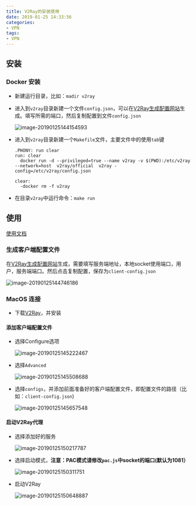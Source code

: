 ```yaml
---
title: V2Ray的安装使用
date: 2019-01-25 14:33:56
categories:
- VPN
tags:
- VPN
---
```


## 安装

### Docker 安装

- 新建运行目录，比如：`madir v2ray`

- 进入到`v2ray`目录新建一个文件`config.json`，可以在[V2Ray生成配置网站](https://intmainreturn0.com/v2ray-config-gen/#)生成。填写所需的端口，然后复制配置到文件`config.json`

  <!--more-->

  ![image-20190125144154593](https://ws1.sinaimg.cn/large/006tNc79gy1fzitr8y5qxj30m30qatcd.jpg)

- 进入到`v2ray`目录新建一个`Makefile`文件，主要文件中的使用`tab`键

  ```
  .PHONY: run clear
  run: clear
  	docker run -d --privileged=true --name v2ray -v $(PWD):/etc/v2ray --network=host  v2ray/official  v2ray -config=/etc/v2ray/config.json
  
  clear:
  	-docker rm -f v2ray
  ```

- 在目录`v2ray`中运行命令：`make run`



## 使用

[使用文档](https://www.v2ray.com/ui_client/osx.html)

### 生成客户端配置文件

在[V2Ray生成配置网站](https://intmainreturn0.com/v2ray-config-gen/#)生成，需要填写服务端地址，本地socket使用端口，用户，服务端端口。然后点击复制配置，保存为`client-config.json`

![image-20190125144746186](https://ws1.sinaimg.cn/large/006tNc79gy1fzitxapq80j30d60geq3u.jpg)

### MacOS 连接

- 下载[V2Ray](https://github.com/Cenmrev/V2RayX/releases)，并安装

#### 添加客户端配置文件

- 选择Configure选项

  ![image-20190125145222467](https://ws2.sinaimg.cn/large/006tNc79gy1fziu230odwj30f60luqcf.jpg)

- 选择`Advanced`

  ![image-20190125145508688](https://ws3.sinaimg.cn/large/006tNc79gy1fziu4z270uj30tq0r6grt.jpg)

- 选择`configs`，并添加前面准备好的客户端配置文件，即配置文件的路径（比如：`client-config.json`)

  ![image-20190125145657548](https://ws1.sinaimg.cn/large/006tNc79gy1fziu6us78kj30sc0ogjur.jpg)



#### 启动V2Ray代理

- 选择添加好的服务

  ![image-20190125150217787](https://ws1.sinaimg.cn/large/006tNc79gy1fziuciba5jj30nm0lge43.jpg)

- 选择启动模式，**注意：PAC模式请修改`pac.js`中socket的端口(默认为1081）**

  ![image-20190125150311751](https://ws1.sinaimg.cn/large/006tNc79gy1fziudd1dtsj30f60lqdx5.jpg)

- 启动V2Ray

  ![image-20190125150648887](https://ws3.sinaimg.cn/large/006tNc79gy1fziuh3wbunj30f40lkn9m.jpg)

  

  

  


